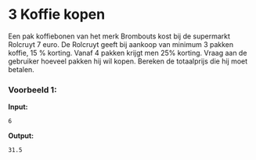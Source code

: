 # 3 Koffie kopen

Een pak koffiebonen van het merk Brombouts kost bij de supermarkt Rolcruyt 7 euro. De Rolcruyt geeft bij aankoop van minimum 3 pakken koffie, 15 % korting. Vanaf 4 pakken krijgt men 25% korting.
Vraag aan de gebruiker hoeveel pakken hij wil kopen.
Bereken de totaalprijs die hij moet betalen.





### Voorbeeld 1:

**Input:**
	
	6

**Output:**
	
	31.5
